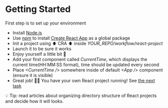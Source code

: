 # Getting Started

First step is to set up your environment

- Install [Node.js](https://nodejs.org/en/about/)
- Use [npm](https://docs.npmjs.com/about-npm) to install [Create React App](https://create-react-app.dev/) as a global package
- Init a project using ⬆️ CRA ⬆️ inside _YOUR_REPO/workflow/react-project_
- Launch it to be sure it works
- Enjoy yourself a little bit 💪
- Add your first component called _CurrentTime_, which displays the current time(HH:MM:SS format), time should be updated every second
- Place _\<CurrentTime \/\>_ somewhere inside of default _\<App \/\>_ component (ensure it is visible)
- Great job! 🎉🎊 You have your own React project running! See [the next task](./first_steps.md)

💡 Tip: read articles about organizing directory structure of React projects and decide how it will looks.
